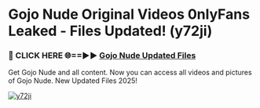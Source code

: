 # Gojo Nude Original Videos 0nlyFans Leaked - Files Updated! (y72ji)

<h3>🔴 CLICK HERE 🌐==►► <a href="https://tinyurl.com/52m3yx9h" rel="nofollow">Gojo Nude Updated Files</a></h3>

Get Gojo Nude and all content. Now you can access all videos and pictures of Gojo Nude. New Updated Files 2025!

[![y72ji](https://i.imgur.com/TnHtlc8.gif)](https://tinyurl.com/52m3yx9h)

